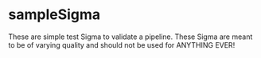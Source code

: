 # sampleSigma

These are simple test Sigma to validate a pipeline. These Sigma are meant to be of varying quality and should not be used for ANYTHING EVER!

